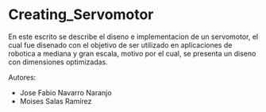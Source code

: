 # Creating_Servomotor

En este escrito se describe el diseno e implementacion de un servomotor, el cual fue disenado con el objetivo de ser utilizado en aplicaciones de robotica a mediana y gran escala, motivo por el cual, se presenta un diseno con dimensiones optimizadas.

Autores:
- Jose Fabio Navarro Naranjo
- Moises Salas Ramírez
